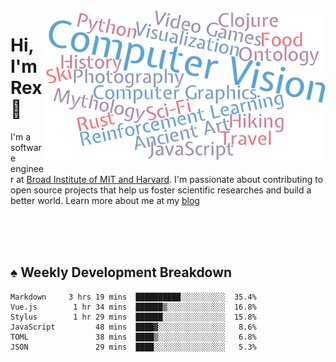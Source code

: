 <img src="https://raw.githubusercontent.com/rexwangcc/rexwangcc/master/myself.png" alt="Rex!" width="450" height="250" align="right">

# Hi, I'm Rex 👋

I'm a software engineer at [Broad Institute of MIT and Harvard](https://www.broadinstitute.org/). I'm passionate about contributing to open source projects that help us foster scientific researches and build a better world. Learn more about me at my [blog](https://rexwang.cc)

<br>
<br>
<br>

<table>
<tr valign="top" width="50%">
<!-- <td > -->

## ♠ Weekly Development Breakdown

<!-- code_time starts -->

```text
Markdown     3 hrs 19 mins  ██████████░░░░░░░░░░  35.4%
Vue.js        1 hr 34 mins  ██████▒░░░░░░░░░░░░░  16.8%
Stylus        1 hr 29 mins  ██████░░░░░░░░░░░░░░  15.8%
JavaScript         48 mins  ████▓░░░░░░░░░░░░░░░   8.6%
TOML               38 mins  ████▒░░░░░░░░░░░░░░░   6.8%
JSON               29 mins  ████░░░░░░░░░░░░░░░░   5.3%
```

<!-- code_time ends -->

<!-- Placeholder for my Game statuses -->

<!-- <td valign="top" width="50%">

#### ♦ My Personal Progress

</td> -->

</tr>
</table>
